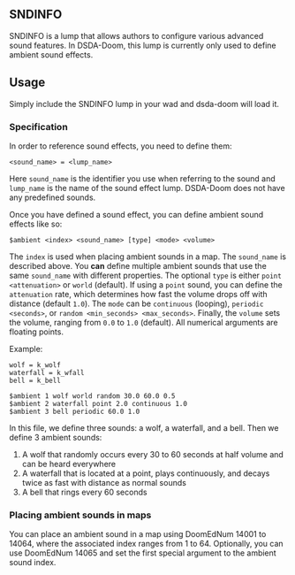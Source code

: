 ## SNDINFO

SNDINFO is a lump that allows authors to configure various advanced sound features. In DSDA-Doom, this lump is currently only used to define ambient sound effects.

## Usage

Simply include the SNDINFO lump in your wad and dsda-doom will load it.

### Specification

In order to reference sound effects, you need to define them:

`<sound_name> = <lump_name>`

Here `sound_name` is the identifier you use when referring to the sound and `lump_name` is the name of the sound effect lump. DSDA-Doom does not have any predefined sounds.

Once you have defined a sound effect, you can define ambient sound effects like so:

`$ambient <index> <sound_name> [type] <mode> <volume>`

The `index` is used when placing ambient sounds in a map. The `sound_name` is described above. You **can** define multiple ambient sounds that use the same `sound_name` with different properties. The optional `type` is either `point <attenuation>` or `world` (default). If using a `point` sound, you can define the `attenuation` rate, which determines how fast the volume drops off with distance (default `1.0`). The `mode` can be `continuous` (looping), `periodic <seconds>`, or `random <min_seconds> <max_seconds>`. Finally, the `volume` sets the volume, ranging from `0.0` to `1.0` (default). All numerical arguments are floating points.

Example:

```
wolf = k_wolf
waterfall = k_wfall
bell = k_bell

$ambient 1 wolf world random 30.0 60.0 0.5
$ambient 2 waterfall point 2.0 continuous 1.0
$ambient 3 bell periodic 60.0 1.0
```

In this file, we define three sounds: a wolf, a waterfall, and a bell. Then we define 3 ambient sounds:

1) A wolf that randomly occurs every 30 to 60 seconds at half volume and can be heard everywhere
2) A waterfall that is located at a point, plays continuously, and decays twice as fast with distance as normal sounds
3) A bell that rings every 60 seconds

### Placing ambient sounds in maps

You can place an ambient sound in a map using DoomEdNum 14001 to 14064, where the associated index ranges from 1 to 64. Optionally, you can use DoomEdNum 14065 and set the first special argument to the ambient sound index.
